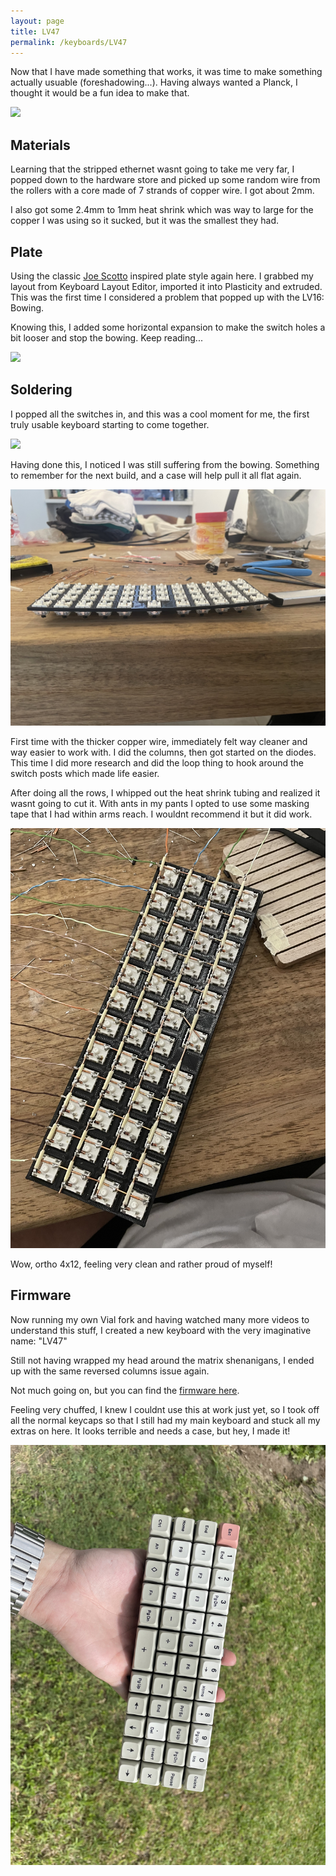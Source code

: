 ```yaml
---
layout: page
title: LV47
permalink: /keyboards/LV47
---
```


Now that I have made something that works, it was time to make something actually usuable (foreshadowing...). Having always wanted a Planck, I thought it would be a fun idea to make that.

![]({{site.baseurl}}/assets/img/keeba/LV47_Final.jpg)

## Materials

Learning that the stripped ethernet wasnt going to take me very far, I popped down to the hardware store and picked up some random wire from the rollers with a core made of 7 strands of copper wire. I got about 2mm.

I also got some 2.4mm to 1mm heat shrink which was way to large for the copper I was using so it sucked, but it was the smallest they had.

## Plate

Using the classic [Joe Scotto](https://www.github.com/joe-scotto) inspired plate style again here. I grabbed my layout from Keyboard Layout Editor, imported it into Plasticity and extruded. This was the first time I considered a problem that popped up with the LV16: Bowing.

Knowing this, I added some horizontal expansion to make the switch holes a bit looser and stop the bowing. Keep reading...

![]({{site.baseurl}}/assets/img/keeba/LV47_Plate.jpg)

## Soldering

I popped all the switches in, and this was a cool moment for me, the first truly usable keyboard starting to come together.

![]({{site.baseurl}}/assets/img/keeba/LV47_Switches.jpg)

Having done this, I noticed I was still suffering from the bowing. Something to remember for the next build, and a case will help pull it all flat again.

![](../assets/img/keeba/LV47_Bow.jpg)

First time with the thicker copper wire, immediately felt way cleaner and way easier to work with. I did the columns, then got started on the diodes. This time I did more research and did the loop thing to hook around the switch posts which made life easier.

After doing all the rows, I whipped out the heat shrink tubing and realized it wasnt going to cut it. With ants in my pants I opted to use some masking tape that I had within arms reach. I wouldnt recommend it but it did work.

![](../assets/img/keeba/LV47_Wired.jpg)

Wow, ortho 4x12, feeling very clean and rather proud of myself!

## Firmware

Now running my own Vial fork and having watched many more videos to understand this stuff, I created a new keyboard with the very imaginative name: "LV47"

Still not having wrapped my head around the matrix shenanigans, I ended up with the same reversed columns issue again.

Not much going on, but you can find the [firmware here](https://www.github.com/lukevanlukevan/vial-qmk/tree/vial/keyboards/lukevanlukevan/lv16).

Feeling very chuffed, I knew I couldnt use this at work just yet, so I took off all the normal keycaps so that I still had my main keyboard and stuck all my extras on here. It looks terrible and needs a case, but hey, I made it!

![](../assets/img/keeba/LV47_BadCaps.jpeg)


